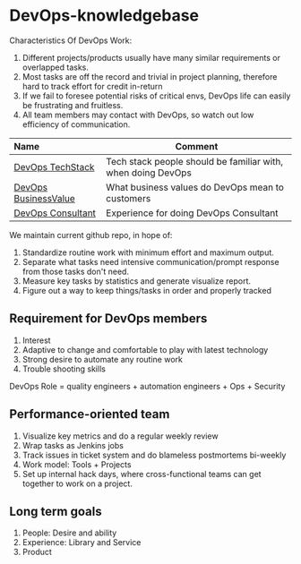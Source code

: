# DevOps-knowledgebase

Characteristics Of DevOps Work:

1. Different projects/products usually have many similar requirements or overlapped tasks.
2. Most tasks are off the record and trivial in project planning, therefore hard to track effort for credit in-return
3. If we fail to foresee potential risks of critical envs, DevOps life can easily be frustrating and fruitless.
4. All team members may contact with DevOps, so watch out low efficiency of communication.

| Name                                   | Comment                                                    |
|:----------------------------------------|------------------------------------------------------------|
| [DevOps TechStack](./TechStack.md) | Tech stack people should be familiar with, when doing DevOps |
| [DevOps BusinessValue](./BussinessValue) | What business values do DevOps mean to customers |
| [DevOps Consultant](./CustomerConsultant) | Experience for doing DevOps Consultant |

We maintain current github repo, in hope of:

1. Standardize routine work with minimum effort and maximum output.
2. Separate what tasks need intensive communication/prompt response from those tasks don't need.
3. Measure key tasks by statistics and generate visualize  report.
4. Figure out a way to keep things/tasks in order and properly tracked

## Requirement for DevOps members
1. Interest
2. Adaptive to change and comfortable to play with latest technology
3. Strong desire to automate any routine work
4. Trouble shooting skills

DevOps Role = quality engineers + automation engineers + Ops + Security

## Performance-oriented team
1. Visualize key metrics and do a regular weekly review
2. Wrap tasks as Jenkins jobs
3. Track issues in ticket system and do blameless postmortems bi-weekly
4. Work model: Tools + Projects
5. Set up internal hack days, where cross-functional teams can get together to work on a project.

## Long term goals
1. People: Desire and ability
2. Experience: Library and Service
3. Product

